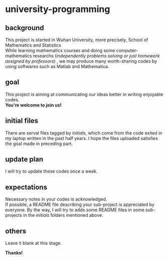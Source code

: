 # university-programming  
## background  
This project is started in Wuhan University, more precisely, School of Mathematics and Statistics  
While learning mathematics courses and doing some computer-mathematics researchs (_independently problems solving or just homework assigned by professors_) , we may produce many worth-sharing codes by using softwares such as Matlab and Mathematica.  
## goal  
This project is aiming at communicating our ideas better in writing enjoyable codes.  
**You're welcome to join us!**
## initial files  
There are serval files tagged by _initials_, which come from the code exited in my laptop written in the past half years.
I hope the files uploaded satisfies the goal made in preceding part.
## update plan  
I will try to update these codes once a week.
## expectations  
Necessary notes in your codes is acknowledged.    
If possible, a README file describing your sub-project is appreciated by everyone.
By the way, I will try to adds some README files in some sub-projects in the _initials_ folders mentioned above.
## others 
Leave it blank at this stage.

**Thanks!**
